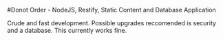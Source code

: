 #Donot Order - NodeJS, Restify, Static Content and Database Application

Crude and fast development. Possible upgrades reccomended is security and a database. This currently works fine.